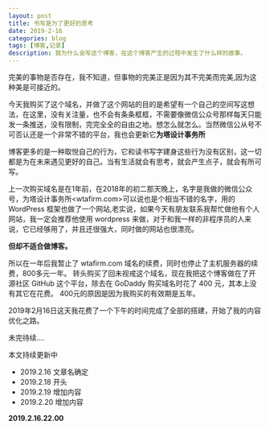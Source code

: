 ```yaml
---
layout: post
title: 书写是为了更好的思考
date: 2019-2-16
categories: blog
tags: [博客,记录]
description: 我为什么会写这个博客，在这个博客产生的过程中发生了什么样的故事。
---
```



完美的事物是否存在，我不知道，但事物的完美正是因为其不完美而完美,因为这种美是可接近的。

今天我购买了这个域名，并做了这个网站的目的是希望有一个自己的空间写这想法，在这里，没有关注量，也不会有条条框框，不需要像微信公众号那样每天只能发一条推送，没有限制，完完全全的自由之地。想怎么就怎么。当然微信公从号不可否认还是一个非常不错的平台，我也会更新它**为塔设计事务所**

博客更多的是一种取悦自己的行为，它和读书写字建身这些行为没有区别，这一切都是为在未来遇见更好的自己。当有生活就会有思考，就会产生点子，就会有所可写。

上一次购买域名是在1年前，在2018年的初二那天晚上，名字是我做的微信公众号，为塔设计事务所<wtafirm.com>可以说也是个相当不错的名字，用的 WordPress 框架也做了一个网站,老实说，如果今天有朋友联系我帮忙做他有个人网站，我一定会推荐他使用 wordpress 来做，对于和我一样的非程序员的人来说，它已经够用了，并且还很强大，同时做的网站也很漂亮。

**但却不适合做博客。**

所以在一年后我暂止了 wtafirm.com 域名的续费，同时也停止了主机服务器的续费，800多元一年。 转头购买了回未视戒这个域名，现在我把这个博客做在了开源社区 GitHub 这个平台，除去在 GoDaddy 购买域名时花了 400 元，其本上没有其它在花费。 400元的原因是因为我购买的有效期是五年。

2019年2月16日这天我花费了一个下午的时间完成了全部的搭建，开始了我的内容优化之路。

未完待续....

本文持续更新中

- 2019.2.16 文章名确定
- 2019.2.18 开头
- 2019.2.19 增加内容
- 2019.2.20 增加内容

**2019.2.16.22.00**
